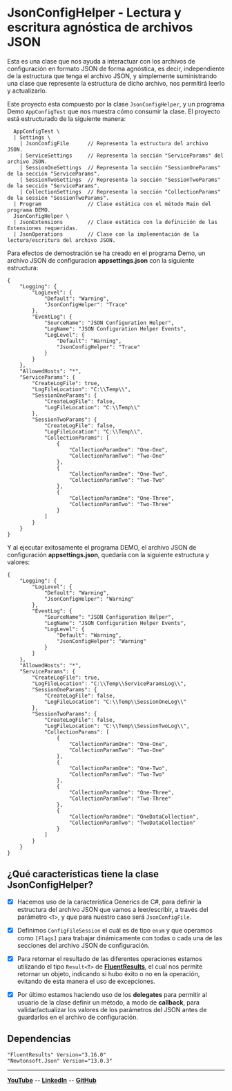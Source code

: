 # JsonConfigHelper - Lectura y escritura agnóstica de archivos JSON

Esta es una clase que nos ayuda a interactuar con los archivos de configuración en formato JSON de forma agnóstica, es decir, independiente de la estructura que tenga el archivo JSON, y simplemente suministrando una clase que represente la estructura de dicho archivo, nos permitirá leerlo y actualizarlo.

Este proyecto esta compuesto por la clase `JsonConfigHelper`, y un programa Demo `AppConfigTest` que nos muestra cómo consumir la clase. El proyecto está estructurado de la siguiente manera:

```
  AppConfigTest \
  | Settings \
    | JsonConfigFile      // Representa la estructura del archivo JSON.
    | ServiceSettings     // Representa la sección "ServiceParams" del archivo JSON.
    | SessionOneSettings  // Representa la sección "SessionOneParams" de la sección "ServiceParams".
    | SessionTwoSettings  // Representa la sección "SessionTwoParams" de la sección "ServiceParams".
    | CollectionSettings  // Representa la sección "CollectionParams" de la sessión "SessionTwoParams".
  | Program               // Clase estática con el método Main del programa DEMO.
  JsonConfigHelper \
  | JsonExtensions        // Clase estática con la definición de las Extensiones requeridas.
  | JsonOperations        // Clase con la implementación de la lectura/escritura del archivo JSON.
```

Para efectos de demostración se ha creado en el programa Demo, un archivo JSON de configuracion **appsettings.json** con la siguiente estructura:

```
{
    "Logging": {
        "LogLevel": {
            "Default": "Warning",
            "JsonConfigHelper": "Trace"
        },
        "EventLog": {
            "SourceName": "JSON Configuration Helper",
            "LogName": "JSON Configuration Helper Events",
            "LogLevel": {
                "Default": "Warning",
                "JsonConfigHelper": "Trace"
            }
        }
    },
    "AllowedHosts": "*",
    "ServiceParams": {
        "CreateLogFile": true,
        "LogFileLocation": "C:\\Temp\\",
        "SessionOneParams": {
            "CreateLogFile": false,
            "LogFileLocation": "C:\\Temp\\"
        },
        "SessionTwoParams": {
            "CreateLogFile": false,
            "LogFileLocation": "C:\\Temp\\",
            "CollectionParams": [
                {
                    "CollectionParamOne": "One-One",
                    "CollectionParamTwo": "Two-One"
                },
                {
                    "CollectionParamOne": "One-Two",
                    "CollectionParamTwo": "Two-Two"
                },
                {
                    "CollectionParamOne": "One-Three",
                    "CollectionParamTwo": "Two-Three"
                }
            ]
        }
    }
}
```

Y al ejecutar exitosamente el programa DEMO, el archivo JSON de configuración **appsettings.json**, quedaría con la siguiente estructura y valores:

```
{
    "Logging": {
        "LogLevel": {
            "Default": "Warning",
            "JsonConfigHelper": "Warning"
        },
        "EventLog": {
            "SourceName": "JSON Configuration Helper",
            "LogName": "JSON Configuration Helper Events",
            "LogLevel": {
                "Default": "Warning",
                "JsonConfigHelper": "Warning"
            }
        }
    },
    "AllowedHosts": "*",
    "ServiceParams": {
        "CreateLogFile": true,
        "LogFileLocation": "C:\\Temp\\ServiceParamsLog\\",
        "SessionOneParams": {
            "CreateLogFile": false,
            "LogFileLocation": "C:\\Temp\\SessionOneLog\\"
        },
        "SessionTwoParams": {
            "CreateLogFile": false,
            "LogFileLocation": "C:\\Temp\\SessionTwoLog\\",
            "CollectionParams": [
                {
                    "CollectionParamOne": "One-One",
                    "CollectionParamTwo": "Two-One"
                },
                {
                    "CollectionParamOne": "One-Two",
                    "CollectionParamTwo": "Two-Two"
                },
                {
                    "CollectionParamOne": "One-Three",
                    "CollectionParamTwo": "Two-Three"
                },
                {
                    "CollectionParamOne": "OneDataCollection",
                    "CollectionParamTwo": "TwoDataCollection"
                }
            ]
        }
    }
}
```

## ¿Qué características tiene la clase JsonConfigHelper?

- [x]  Hacemos uso de la característica Generics de C#, para definir la estructura del archivo JSON que vamos a leer/escribir, a través del parámetro `<T>`, y que para nuestro caso será `JsonConfigFile`.

- [x]  Definimos `ConfigFileSession` el cuál es de tipo `enum` y que operamos como `[Flags]` para trabajar dinámicamente con todas o cada una de las secciones del archivo JSON de configuración.

- [x]  Para retornar el resultado de las diferentes operaciones estamos utilizando el tipo `Result<T>` de [**FluentResults**](https://www.nuget.org/packages/FluentResults), el cual nos permite retornar un objeto, indicando si hubo éxito o no en la operación, evitando de esta manera el uso de excepciones.

- [x]  Por último estamos haciendo uso de los **delegates** para permitir al usuario de la clase definir un método, a modo de **callback**, para validar/actualizar los valores de los parámetros del JSON antes de guardarlos en el archivo de configuración.

## Dependencias

```
"FluentResults" Version="3.16.0"
"Newtonsoft.Json" Version="13.0.3"
```

---------

[**YouTube**](https://www.youtube.com/@hectorgomez-backend-dev/featured) -- 
[**LinkedIn**](https://www.linkedin.com/in/hectorgomez-backend-dev/) -- 
[**GitHub**](https://github.com/MoonDoDev/JsonConfigHelper)
